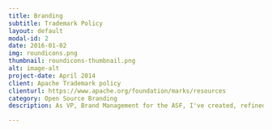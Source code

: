 ```yaml
---
title: Branding
subtitle: Trademark Policy
layout: default
modal-id: 2
date: 2016-01-02
img: roundicons.png
thumbnail: roundicons-thumbnail.png
alt: image-alt
project-date: April 2014
client: Apache Trademark policy
clienturl: https://www.apache.org/foundation/marks/resources
category: Open Source Branding
description: As VP, Brand Management for the ASF, I've created, refined, and implemented branding and trademark policy for 200+ Apache projects as well as negotiated agreements with software vendors across the spectrum.

---
```

